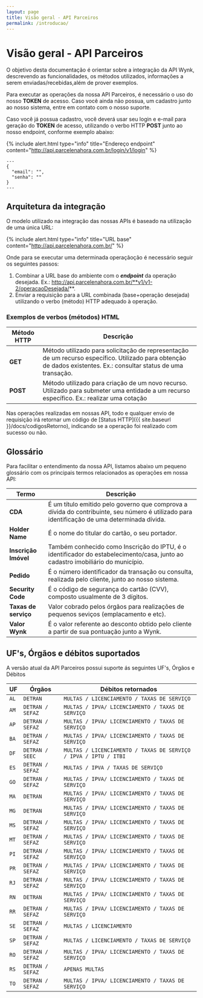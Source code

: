 ```yaml
---
layout: page
title: Visão geral - API Parceiros
permalink: /introducao/
---
```


# Visão geral - API Parceiros

O objetivo desta documentação é orientar sobre a integração da API Wynk, descrevendo as funcionalidades, os métodos utilizados, informações a serem enviadas/recebidas,além de prover exemplos.

Para executar as operações da nossa API Parceiros, é necessário o uso do nosso **TOKEN** de acesso. Caso você ainda não possua, um cadastro junto ao nosso sistema, entre em contato com o nosso suporte.

Caso você já possua cadastro, você deverá usar seu login e e-mail para geração do **TOKEN** de acesso, utilizando o verbo HTTP **POST** junto ao nosso endpoint, conforme exemplo abaixo:

{% include alert.html type="info" title="Endereço endpoint" content="http://api.parcelenahora.com.br/login/v1/login" %}

```
---
{
  "email": "",
  "senha": ""
}
---
```
## Arquitetura da integração

O modelo utilizado na integração das nossas APIs é baseado na utilização de uma única URL:

{% include alert.html type="info" title="URL base" content="http://api.parcelenahora.com.br/" %}

Onde para se executar uma determinada operaçãoção é necessário seguir os seguintes passos:

1. Combinar a URL base do ambiente com o **_endpoint_** da operação desejada. Ex.: http://api.parcelenahora.com.br/**v1/v1-2/operacaoDesejada/**.
2. Enviar a requisição para a URL combinada (base+operação desejada) utilizando o verbo (método) HTTP adequado à operação.

### Exemplos de verbos (métodos) HTML

|Método HTTP|Descrição|
|---|---|
|**GET**|Método utilizado para solicitação de representação de um recurso específico. Utilizado para obtenção de dados existentes. Ex.: consultar status de uma transação.|
|**POST**|Método utilizado para criação de um novo recurso. Utilizado para submeter uma entidade a um recurso específico. Ex.: realizar uma cotação|

Nas operações realizadas em nossas API, todo e qualquer envio de requisição irá retornar um código de [Status HTTP]({{ site.baseurl }}/docs/codigosRetorno), indicando se a operação foi realizado com sucesso ou não.

## Glossário 

Para facilitar o entendimento da nossa API, listamos abaixo um pequeno glossário com os principais termos relacionados as operações em nossa API:

|Termo|Descrição|
|---|---|
|**CDA**|É um título emitido pelo governo que comprova a dívida do contribuinte, seu número é utilizado para identificação de uma determinada dívida.|
|**Holder Name**|É o nome do titular do cartão, o seu portador.|
|**Inscrição Imóvel**|Também conhecido como Inscrição do IPTU, é o identificador do estabelecimento/casa, junto ao cadastro imobiliário do município.|
|**Pedido**|É o número identificador da transação ou consulta, realizada pelo cliente, junto ao nosso sistema.|
|**Security Code**|É o código de segurança do cartão (CVV), composto usualmente de 3 dígitos.|
|**Taxas de serviço**|Valor cobrado pelos órgãos para realizações de pequenos seviços (emplacamento e etc).|
|**Valor Wynk**|É o valor referente ao desconto obtido pelo cliente a partir de sua pontuação junto a Wynk.|

## UF's, Órgãos e débitos suportados

A versão atual da API Parceiros possui suporte ás seguintes UF's, Órgãos e Débitos

| UF      | Órgãos            | Débitos retornados                  |
|---------|-------------------|-------------------------------------|
| `AL`      | `DETRAN        `    | `MULTAS / LICENCIAMENTO / TAXAS DE SERVIÇO`                                |
| `AM`      | `DETRAN / SEFAZ`    | `MULTAS / IPVA/ LICENCIAMENTO / TAXAS DE SERVIÇO   `                           |
| `AP`      | `DETRAN / SEFAZ`    | `MULTAS / IPVA/ LICENCIAMENTO / TAXAS DE SERVIÇO`                                  |
| `BA`      | `DETRAN / SEFAZ`    | `MULTAS / IPVA/ LICENCIAMENTO / TAXAS DE SERVIÇO`                                  |
| `DF`      | `DETRAN / SEEC `    | `MULTAS / LICENCIAMENTO / TAXAS DE SERVIÇO / IPVA / IPTU / ITBI` |
| `ES`      | `DETRAN / SEFAZ`    | `MULTAS / IPVA / TAXAS DE SERVIÇO`                               |
| `GO`      | `DETRAN / SEFAZ`    | `MULTAS / IPVA/ LICENCIAMENTO / TAXAS DE SERVIÇO  `                              |
| `MA`      | `DETRAN        `    | `MULTAS / IPVA/ LICENCIAMENTO / TAXAS DE SERVIÇO`                                  |
| `MG`      | `DETRAN        `    | `MULTAS / IPVA/ LICENCIAMENTO / TAXAS DE SERVIÇO `                            |
| `MS`      | `DETRAN / SEFAZ`    | `MULTAS / IPVA/ LICENCIAMENTO / TAXAS DE SERVIÇO `                                |
| `MT`      | `DETRAN / SEFAZ`    | `MULTAS / IPVA/ LICENCIAMENTO / TAXAS DE SERVIÇO`                                  |
| `PI`      | `DETRAN / SEFAZ`    | `MULTAS / IPVA/ LICENCIAMENTO / TAXAS DE SERVIÇO `                                 |
| `PR`      | `DETRAN / SEFAZ`    | `MULTAS / IPVA/ LICENCIAMENTO / TAXAS DE SERVIÇO`                                  |
| `RJ`      | `DETRAN / SEFAZ`    | `MULTAS / IPVA/ LICENCIAMENTO / TAXAS DE SERVIÇO`                               |
| `RN`      | `DETRAN        `    | `MULTAS / IPVA/ LICENCIAMENTO / TAXAS DE SERVIÇO   `                               |
| `RR`      | `DETRAN / SEFAZ`    | `MULTAS / IPVA/ LICENCIAMENTO / TAXAS DE SERVIÇO `                                |
| `SE`      | `DETRAN / SEFAZ`    | `MULTAS / LICENCIAMENTO`                               |
| `SP`      | `DETRAN / SEFAZ`    | `MULTAS / LICENCIAMENTO / TAXAS DE SERVIÇO`                                |
| `RO`      | `DETRAN / SEFAZ`    | `MULTAS / IPVA/ LICENCIAMENTO / TAXAS DE SERVIÇO `                                 |
| `RS`      | `DETRAN / SEFAZ`    | `APENAS MULTAS `                              |
| `TO`      | `DETRAN / SEFAZ`    | `MULTAS / IPVA/ LICENCIAMENTO / TAXAS DE SERVIÇO `                                |

